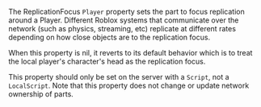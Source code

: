 The ReplicationFocus `Player` property sets the part to focus replication around a Player. Different Roblox systems that communicate over the network (such as physics, streaming, etc) replicate at different rates depending on how close objects are to the replication focus.

When this property is nil, it reverts to its default behavior which is to treat the local player's character's head as the replication focus.

This property should only be set on the server with a `Script`, not a `LocalScript`. Note that this property does not change or update network ownership of parts.